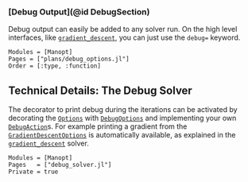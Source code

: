 
### [Debug Output](@id DebugSection)

Debug output can easily be added to any solver run.
On the high level interfaces, like [`gradient_descent`](@ref), you can just use the `debug=` keyword.

```@autodocs
Modules = [Manopt]
Pages = ["plans/debug_options.jl"]
Order = [:type, :function]
```

## Technical Details: The Debug Solver

The decorator to print debug during the iterations can be activated by
decorating the [`Options`](@ref) with [`DebugOptions`](@ref) and implementing
your own [`DebugAction`](@ref)s.
For example printing a gradient from the [`GradientDescentOptions`](@ref) is
automatically available, as explained in the [`gradient_descent`](@ref) solver.

```@autodocs
Modules = [Manopt]
Pages   = ["debug_solver.jl"]
Private = true
```
